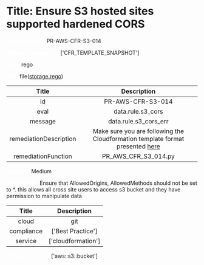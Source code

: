 



# Title: Ensure S3 hosted sites supported hardened CORS


***<font color="white">Master Test Id:</font>*** PR-AWS-CFR-S3-014

***<font color="white">Master Snapshot Id:</font>*** ['CFR_TEMPLATE_SNAPSHOT']

***<font color="white">type:</font>*** rego

***<font color="white">rule:</font>*** file([storage.rego])  
  
  
  
  

|Title|Description|
| :---: | :---: |
|id|PR-AWS-CFR-S3-014|
|eval|data.rule.s3_cors|
|message|data.rule.s3_cors_err|
|remediationDescription|Make sure you are following the Cloudformation template format presented <a href='https://docs.aws.amazon.com/AWSCloudFormation/latest/UserGuide/aws-properties-s3-bucket.html#aws-properties-s3-bucket--seealso' target='_blank'>here</a>|
|remediationFunction|PR_AWS_CFR_S3_014.py|


***<font color="white">Severity:</font>*** Medium

***<font color="white">Description:</font>*** Ensure that AllowedOrigins, AllowedMethods should not be set to *. this allows all cross site users to access s3 bucket and they have permission to manipulate data  
  
  

|Title|Description|
| :---: | :---: |
|cloud|git|
|compliance|['Best Practice']|
|service|['cloudformation']|


***<font color="white">Resource Types:</font>*** ['aws::s3::bucket']


[storage.rego]: https://github.com/prancer-io/prancer-compliance-test/tree/master/aws/iac/storage.rego
